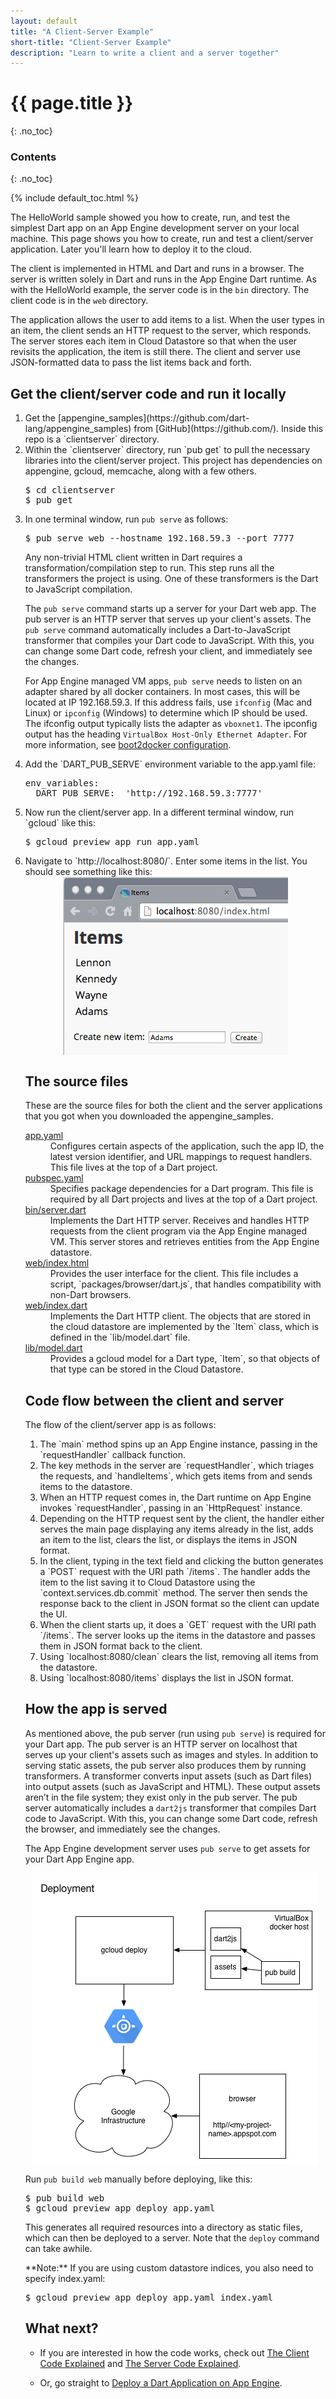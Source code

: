 ```yaml
---
layout: default
title: "A Client-Server Example"
short-title: "Client-Server Example"
description: "Learn to write a client and a server together"
---
```


# {{ page.title }} 
{: .no_toc}

### Contents
{: .no_toc}

{% include default_toc.html %}

The HelloWorld sample showed you how to create, run, and test
the simplest Dart app on an App Engine development server
on your local machine.
This page shows you how to create, run and test
a client/server application.
Later you'll learn how to deploy it to the cloud.

The client is implemented in HTML and Dart and
runs in a browser.
The server is written solely in Dart and runs
in the App Engine Dart runtime.
As with the HelloWorld example,
the server code is in the `bin` directory.
The client code is in the `web` directory.

The application allows the user to add items to a list.
When the user types in an item, the client sends an
HTTP request to the server, which responds.
The server stores each item in Cloud Datastore so that when the
user revisits the application, the item is still there.
The client and server use JSON-formatted data
to pass the list items back and forth. 

## Get the client/server code and run it locally

<ol markdown="1">
  <li markdown="1">
  Get the
  [appengine_samples](https://github.com/dart-lang/appengine_samples)
  from [GitHub](https://github.com/).
  Inside this repo is a `clientserver` directory.
  </li>

  <li markdown="1">
  Within the `clientserver` directory,
  run `pub get` to pull the necessary libraries
  into the client/server project.
  This project has dependencies on appengine, gcloud, memcache,
  along with a few others.
<pre>
$ cd clientserver 
$ pub get
</pre>
  </li>

  <li markdown="1">

In one terminal window, run `pub serve` as follows:

<pre>
$ pub serve web --hostname 192.168.59.3 --port 7777
</pre>

Any non-trivial HTML client written in Dart requires a
transformation/compilation step to run.
This step runs all the transformers the project is using.
One of these transformers is the Dart to JavaScript compilation.

The `pub serve` command starts up a server
for your Dart web app.
The pub server is an HTTP server that serves up your client's assets.
The `pub serve` command automatically includes a Dart-to-JavaScript transformer
that compiles your Dart code to JavaScript.
With this, you can change some Dart code,
refresh your client, and immediately see the changes.

For App Engine managed VM apps, `pub serve` needs to listen on
an adapter shared by all docker containers.
In most cases, this will be located at IP 192.168.59.3.
If this address fails, use `ifconfig` (Mac and Linux) or
`ipconfig` (Windows) to determine which IP should be used.
The ifconfig output typically lists the adapter as `vboxnet1`.
The ipconfig output has the heading `VirtualBox Host-Only Ethernet Adapter`.
For more information, see
[boot2docker configuration](https://github.com/boot2docker/boot2docker-cli#configuration).
  </li>

  <li markdown="1">
Add the `DART_PUB_SERVE` environment variable to the app.yaml
file:

<pre>
env_variables:
  DART_PUB_SERVE:  'http://192.168.59.3:7777'
</pre>
  </li>

  <li markdown="1">
Now run the client/server app. 
In a different terminal window, run `gcloud` like this:

<pre>
$ gcloud preview app run app.yaml
</pre>

  <li markdown="1">
Navigate to `http://localhost:8080/`.
Enter some items in the list.
You should see something like this:

<img src="images/clientserverview.png" style="display:block;margin: 0 auto;">
  </li>

## The source files

These are the source files for both the client and the
server applications that you got when you downloaded the appengine_samples.

<dl markdown="1">
<dt>
<a href="https://github.com/dart-lang/appengine_samples/blob/master/clientserver/app.yaml">app.yaml</a>
</dt>
<dd markdown="1">
Configures certain aspects of the application,
such the app ID, the latest version identifier,
and URL mappings to request handlers.
This file lives at the top of a Dart project.
</dd>
<dt>
<a href="https://github.com/dart-lang/appengine_samples/blob/master/clientserver/pubspec.yaml">pubspec.yaml</a>
</dt>
<dd markdown="1">
Specifies package dependencies for a Dart program.
This file is required by all Dart projects
and lives at the top of a Dart project.
</dd>
<dt>
<a href="https://github.com/dart-lang/appengine_samples/blob/master/clientserver/bin/server.dart">bin/server.dart</a>
</dt>
<dd markdown="1">
Implements the Dart HTTP server.
Receives and handles HTTP requests from the client
program via the App Engine managed VM.
This server stores and retrieves entities from
the App Engine datastore.
</dd>
<dt>
<a href="https://github.com/dart-lang/appengine_samples/blob/master/clientserver/web/index.html">web/index.html</a>
</dt>
<dd markdown="1">
Provides the user interface for the client.
This file includes a script, `packages/browser/dart.js`, that
handles compatibility with non-Dart browsers.
</dd>
<dt>
<a href="https://github.com/dart-lang/appengine_samples/blob/master/clientserver/web/index.dart">web/index.dart</a>
</dt>
<dd markdown="1">
Implements the Dart HTTP client.
The objects that are stored in the cloud datastore
are implemented by the `Item` class,
which is defined in the `lib/model.dart` file.
</dd>
<dt>
<a href="https://github.com/dart-lang/appengine_samples/blob/master/clientserver/lib/model.dart">lib/model.dart</a>
</dt>
<dd markdown="1">
Provides a gcloud model for a Dart type,
`Item`, so that objects of that
type can be stored in the Cloud Datastore.
</dd>
</dl>

## Code flow between the client and server

The flow of the client/server app is as follows:

<ol markdown="1">
  <li markdown="1">
  The `main` method spins up an App Engine instance,
  passing in the `requestHandler` callback function.
  </li>

  <li markdown="1">
  The key methods in the server are `requestHandler`, which triages
  the requests, and `handleItems`, which gets items from and sends items
  to the datastore.
  </li>

  <li markdown="1">
  When an HTTP request comes in, the Dart runtime on App Engine invokes
  `requestHandler`, passing in an `HttpRequest` instance.
  </li>

  <li markdown="1">
  Depending on the HTTP request sent by the client,
  the handler either serves the main page displaying any items already in the list,
  adds an item to the list,
  clears the list,
  or displays the items in JSON format.
  </li>

  <li markdown="1">
  In the client, typing in the text field and clicking the button generates
  a `POST` request with the URI path `/items`.
  The handler adds the item to the list saving it to
  Cloud Datastore using the `context.services.db.commit` method.
  The server then sends the response back to the client in
  JSON format so the client can update the UI.
  </li>

  <li markdown="1">
  When the client starts up, it does a `GET` request with
  the URI path `/items`. The server looks up the items in the
  datastore and passes them in JSON format back to the client.
  </li>

  <li markdown="1">
  Using `localhost:8080/clean` clears the list, removing all items
  from the datastore.
  </li>

  <li markdown="1">
  Using `localhost:8080/items` displays the list in JSON format.
  </li>

</ol>

## How the app is served

As mentioned above, the pub server (run using `pub serve`) is required for your Dart app.
The pub server is an HTTP server on localhost that serves
up your client's assets such as images and styles.
In addition to serving static assets, the pub server also produces them
by running transformers.
A transformer converts input assets
(such as Dart files) into output assets (such as JavaScript and HTML).
These output assets aren’t in the file system;
they exist only in the pub server.
The pub server automatically includes a `dart2js` transformer that compiles
Dart code to JavaScript. With this, you can change some Dart code,
refresh the browser, and immediately see the changes.

The App Engine development server uses `pub serve` to get assets
for your Dart App Engine app.

<img src="images/deployment.png" style="display:block;margin: 0 auto;" alt="Interaction of various tools and systems during deployment">

Run `pub build web` manually before deploying, like this:

<pre>
$ pub build web
$ gcloud preview app deploy app.yaml
</pre>

This generates all required resources into a directory as static files,
which can then be deployed to a server.
Note that the `deploy` command can take awhile.

<aside class="alert alert-info" markdown="1">
**Note:**
If you are using custom datastore indices, you also need to specify index.yaml:
<pre>
$ gcloud preview app deploy app.yaml index.yaml
</pre>
</aside>

## What next?

* If you are interested in how the code works, check out
<a href="client-code.html">The Client Code Explained</a>
and
<a href="server-code.html">The Server Code Explained</a>.

* Or, go straight to
<a href="../deploy.html">Deploy a Dart Application on App Engine</a>.
